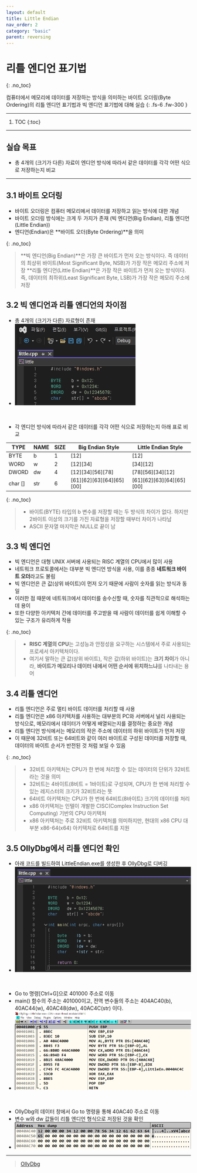 ```yaml
---
layout: default
title: Little Endian
nav_order: 2
category: "basic"
parent: reversing
---
```


# 리틀 엔디언 표기법
{: .no_toc}

컴퓨터에서 메모리에 데이터를 저장하는 방식을 의미하는 바이트 오더링(Byte Ordering)의 리틀 엔디언 표기법과 빅 엔디언 표기법에 대해 실습
{: .fs-6 .fw-300 }

---

1. TOC
{:toc}

---

## 실습 목표
- 총 4개의 (크기가 다른) 자료이 엔디언 방식에 따라서 같은 데이터를 각각 어떤 식으로 저장하는지 비교

---

## 3.1 바이트 오더링
- 바이트 오더링은 컴퓨터 메모리에서 데이터를 저장하고 읽는 방식에 대한 개념
- 바이트 오더링 방식에는 크게 두 가지가 존재 (빅 엔디언(Big Endian), 리틀 엔디언(Little Endian))
- 엔디언(Endian)은 **바이트 오더(Byte Ordering)**을 의미

{: .no_toc}
> **빅 엔디언(Big Endian)**은 가장 큰 바이트가 먼저 오는 방식이다. 즉 데이터의 최상위 바이트(Most Significant Byte, NSB)가 가장 작은 메모리 주소에 저장
> **리틀 엔디언(Little Endian)**은 가장 작은 바이트가 먼저 오는 방식이다. 즉, 데이터의 최하위(Least Significant Byte, LSB)가 가장 작은 메모리 주소에 저장

## 3.2 빅 엔디언과 리틀 엔디언의 차이점
- 총 4개의 (크기가 다른) 자료형이 존재
- ![](../../assets/images/reversing/LittleEndian/1.png)

<br>

- 각 엔디언 방식에 따라서 같은 데이터를 각각 어떤 식으로 저장하는지 아래 표로 비교

| TYPE       | NAME  | SIZE  | Big Endian Style                    | Little Endian Style                 |
|------------|-------|-------|-------------------------------------|-------------------------------------|
| BYTE       | b     | 1     | [12]                                | [12]                                |
| WORD       | w     | 2     | [12][34]                            | [34][12]                            |
| DWORD      | dw    | 4     | [12][34][56][78]                    | [78][56][34][12]                    |
| char []    | str   | 6     | [61][62][63][64][65][00]            | [61][62][63][64][65][00]            |

{: .no_toc}
> - 바이트(BYTE) 타입의 b 변수를 저장할 때는 두 방식의 차이가 없다. 하지만 2바이트 이상의 크기를 가진 자료형을 저장할 때부터 차이가 나타남
> - ASCII 문자열 마지막은 NULL로 끝이 남

## 3.3 빅 엔디언
- 빅 엔디언은 대형 UNIX 서버에 사용되는 RISC 계열의 CPU에서 많이 사용
- 네트워크 프로토콜에서는 대부분 빅 엔디언 방식을 사용, 이를 종종 **네트워크 바이트 오더**라고도 불림
- 빅 엔디언은 큰 값(상위 바이트)이 먼저 오기 때문에 사람이 숫자를 읽는 방식과 동일
- 이러한 점 때문에 네트워크에서 데이터를 송수신할 때, 숫자를 직관적으로 해석하는 데 용이
- 또한 다양한 아키텍처 간에 데이터를 주고받을 때 사람이 데이터를 쉽게 이해할 수 있는 구조가 유리하게 작용

{: .no_toc}
> - **RISC 계열의 CPU**는 고성능과 안정성을 요구하는 시스템에서 주로 사용되는 프로세서 아키텍처이다.
> - 여기서 말하는 큰 값(상위 바이트), 작은 값(하위 바이트)는 **크기 차이**가 아니라, **바이트가 메모리나 데이터 내에서 어떤 순서에 위치하느냐**를 나타내는 용어

## 3.4 리틀 엔디언
- 리틀 엔디언은 주로 멀티 바이트 데이터를 처리할 때 사용
- 리틀 엔디언은 x86 아키텍처를 사용하는 대부분의 PC와 서버에서 널리 사용되는 방식으로, 메모리에서 데이터가 어떻게 배열되는지를 결정하는 중요한 개념
- 리틀 엔디언 방식에서는 메모리의 작은 주소에 데이터의 하위 바이트가 먼저 저장
- 이 때문에 32비트 또는 64비트와 같이 여러 바이트로 구성된 데이터를 저장할 때, 데이터의 바이트 순서가 반전된 것 처럼 보일 수 있음

{: .no_toc}
> - 32비트 아키텍처는 CPU가 한 번에 처리할 수 있는 데이터의 단위가 32비트라는 것을 의미
> - 32비트는 4바이트(8비트 = 1바이트)로 구성되며, CPU가 한 번에 처리할 수 있는 레지스터의 크기가 32비트라는 뜻
> - 64비트 아키텍처는 CPU가 한 번에 64비트(8바이트) 크기의 데이터를 처리
> - x86 아키텍처는 인텔이 개발한 CISC(Complex Instruction Set Computing) 기반의 CPU 아키텍처
> - x86 아키텍처는 주로 32비트 아키텍처를 의미하지만, 현대의 x86 CPU 대부분 x86-64(x64) 아키텍처로 64비트를 지원

## 3.5 OllyDbg에서 리틀 엔디언 확인
- 아래 코드를 빌드하여 LittleEndian.exe를 생성한 후 OllyDbg로 디버깅
- ![](../../assets/images/reversing/LittleEndian/2.png)

<br>

- Go to 명령[Ctrl+G]으로 401000 주소로 이동
- main() 함수의 주소는 401000이고, 전역 변수들의 주소는 404AC40(b), 40AC44(w), 40AC48(dw), 40AC4C(str) 이다.
- ![](../../assets/images/reversing/LittleEndian/3.png)

<br>

- OllyDbg의 데이터 창에서 Go to 명령을 통해 40AC40 주소로 이동
- 변수 w와 dw 값들이 리틀 엔디언 형식으로 저장된 것을 확인
- ![](../../assets/images/reversing/LittleEndian/4.png)

---

> [OllyDbg](https://www.ollydbg.de/)


